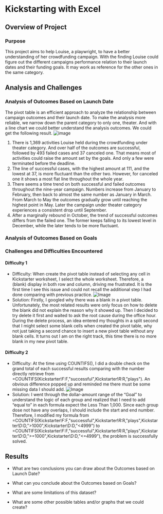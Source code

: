 # Kickstarting with Excel

## Overview of Project

### Purpose
This project aims to help Louise, a playwright, to have a better understanding of her crowdfunding campaign. With the finding Louise could figure out the different campaigns performance relation to their launch dates and their funding goals. It may work as reference for the other ones in the same category.  
## Analysis and Challenges

### Analysis of Outcomes Based on Launch Date

The pivot table is an efficient approach to analyze the relationship between campaign outcomes and their launch date. To make the analysis more reliable, we narrow down the parent category to only one, theater.  And with a line chart we could better understand the analysis outcomes. We could get the following result. 
![image](https://github.com/Jarviniazh/Module-1-Challenge-Kickstarter-Analysis/blob/main/Resources/Theater_Outcomes_vs_Launch.png)

  1.	There is 1,369 activities Louise held during the crowdfunding under theater category. And over half of the outcomes are successful, followed by 493 failed cases and 37 canceled one. That means most of activities could raise the amount set by the goals. And only a few were terminated before the deadline. 
  2.	The line of successful cases, with the highest amount at 111, and the lowest at 37, is more fluctuant than the other two. However, for canceled one it shows a most flat line throughout the whole year. 
  3.	There seems a time trend on both successful and failed outcomes throughout the nine-year campaign. Numbers increase from January to February, then back to almost the same number as January in March. From March to May the outcomes gradually grow until reaching the highest point in May. Later the campaign under theater category experiences a consistent drop until September. 
  4.	After a marginally rebound in October, the trend of successful outcomes differs from the failed one. The former keeps falling to its lowest level in December, while the later tends to be more fluctuant. 


### Analysis of Outcomes Based on Goals

### Challenges and Difficulties Encountered

#### Difficulty 1
- Difficulty: When create the pivot table instead of selecting any cell in Kickstarter worksheet, I select the whole worksheet. Therefore, a (blank) display in both row and column, driving me frustrated. It is the first time I see this issue and could not recall the additional step I had done comparing with previous practice. 
   ![Image](https://github.com/Jarviniazh/Module-1-Challenge-Kickstarter-Analysis/blob/main/Resources/Difficulty1.png)
- Solution: Firstly, I googled why there was a blank in a pivot table. Unfortunately, the most related results were only focus on how to delete the blank did not explain the reason why it showed up. Then I decided to try delete it first and waited to ask the root cause during the office hour. During the delete process, an idea entered my thoughts in a split second that I might select some blank cells when created the pivot table, why not just taking a second chance to insert a new pivot table without any blank cells. It turns out I am on the right track, this time there is no more blank in my new pivot table.

#### Difficulty 2
- Difficulty: At the time using COUNTIFS(), I did a double check on the grand total of each successful results comparing with the number directly retrieve from =COUNTIFS(Kickstarter!$F:$F,"successful",Kickstarter!$R:$R,"plays"). An obvious difference popped up and reminded me there must be some missing data I should add.
  ![Image](https://github.com/Jarviniazh/Module-1-Challenge-Kickstarter-Analysis/blob/main/Resources/Difficulty2.png)
- Solution: I went through the dollar-amount range of the “Goal” to understand the logic of each group and realized that I need to add “equal to” in each formula expect the Less Than 1,000. Since each group dose not have any overlaps, I should include the start and end number. Therefore, I modified my formula from =COUNTIFS(Kickstarter!$F:$F,"successful",Kickstarter!$R:$R,"plays",Kickstarter!$D:$D,">1000",Kickstarter!$D:$D,"<4999") to =COUNTIFS(Kickstarter!$F:$F,"successful",Kickstarter!$R:$R,"plays",Kickstarter!$D:$D,">=1000",Kickstarter!$D:$D,"<=4999"), the problem is successfully solved. 


## Results

- What are two conclusions you can draw about the Outcomes based on Launch Date?

- What can you conclude about the Outcomes based on Goals?

- What are some limitations of this dataset?

- What are some other possible tables and/or graphs that we could create?
